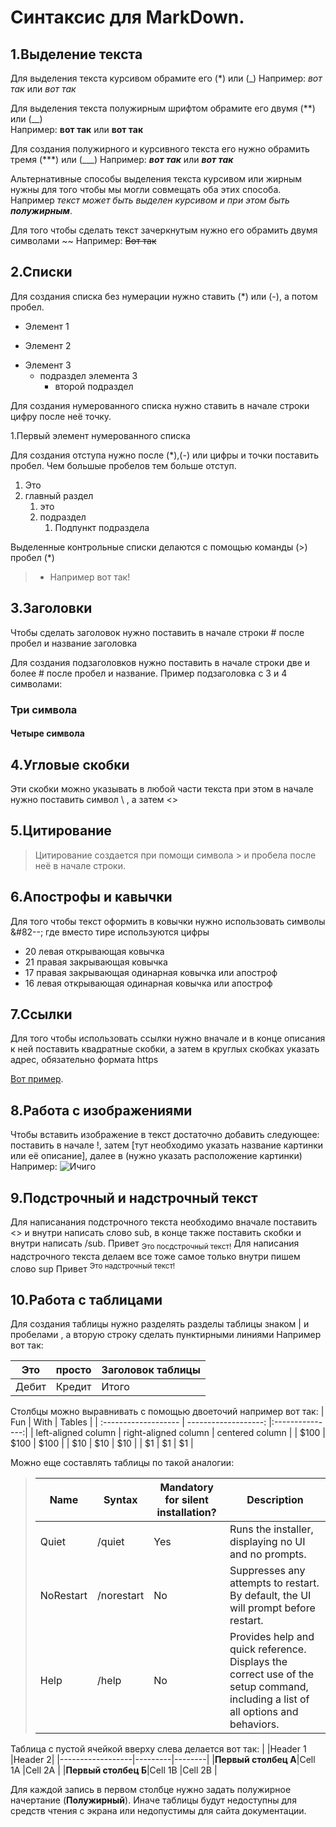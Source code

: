 # Синтаксис для MarkDown.


## 1.Выделение текста
Для выделения текста курсивом обрамите его (*) или (_) 
  Например: *вот так* или _вот так_

Для выделения текста полужирным шрифтом обрамите его двумя (**) или (__)  
Например: **вот так** или __вот так__

Для создания полужирного и курсивного текста его нужно обрамить тремя (***) или (___) 
Например: ___вот так___ или ***вот так***

Альтернативные способы выделения текста курсивом или жирным нужны для того чтобы мы могли совмещать оба этих способа. Например _текст может быть выделен курсивом и при этом быть **полужирным**_.

Для того чтобы сделать текст зачеркнутым нужно его обрамить двумя символами ~~ 
Например: ~~Вот так~~
## 2.Списки
Для создания списка без нумерации нужно ставить (*) или (-), а потом пробел.


* Элемент 1
- Элемент 2
* Элемент 3
  * подраздел элемента 3
     - второй подраздел

Для создания нумерованного списка нужно ставить в начале строки цифру после неё точку.

1.Первый элемент нумерованного списка

Для создания отступа нужно после (*),(-) или цифры и точки поставить пробел. Чем большые пробелов тем больше отступ.

1. Это
1. главный раздел
   1. это
   1. подраздел
        1. Подпункт подраздела   

Выделенные контрольные списки делаются с помощью команды (>) пробел (*) 
> * Например вот так!
## 3.Заголовки

 Чтобы сделать заголовок нужно поставить в начале строки #  после пробел и название заголовка

Для создания подзаголовков нужно поставить в начале строки две и более # после пробел и название.
Пример подзаголовка с 3 и 4 символами:
### Три символа
#### Четыре символа

## 4.Угловые скобки

Эти скобки можно указывать в любой части текста при этом в начале нужно поставить символ \ , а затем <>

## 5.Цитирование
> Цитирование создается при помощи символа > и пробела после неё в начале строки.

## 6.Апострофы и кавычки
Для того чтобы текст оформить в ковычки нужно использовать символы &#82--; где вместо тире используются цифры 
* 20 левая открывающая ковычка
* 21 правая закрывающая ковычка
* 17 правая закрывающая одинарная ковычка или апостроф
* 16 левая открывающая одинарная ковычка или апостроф

## 7.Ссылки

Для того чтобы использовать ссылки нужно вначале и в конце описания к ней поставить квадратные скобки, а затем в круглых скобках указать адрес, обязательно формата https

[Вот пример](https://docs.microsoft.com/ru-ru/contribute/how-to-write-links).

## 8.Работа с изображениями
Чтобы вставить изображение в текст достаточно добавить следующее: поставить в начале !, затем [тут необходимо указать название картинки или её описание], далее в (нужно указать расположение картинки)
Например:
![Ичиго](../Git%20test/%D0%9A%D0%B0%D1%80%D1%82%D0%B8%D0%BD%D0%BA%D0%B0%20%D0%B4%D0%BB%D1%8F%20%D0%BC%D0%B4.jpg)



## 9.Подстрочный и надстрочный текст
Для написанания подстрочного текста необходимо вначале поставить <> и внутри написать слово sub, в конце также поставить скобки и внутри написать /sub.
Привет <sub> Это посдстрочный текст!</sub>
Для написания надстрочного текста делаем все тоже самое только внутри пишем слово sup
Привет <sup> Это надстрочный текст!</sup>

## 10.Работа с таблицами
Для создания таблицы нужно разделять разделы таблицы знаком | и пробелами , а вторую строку сделать пунктирными линиями Например вот так:

|Это   | просто  | Заголовок таблицы|
-------|---------|------------------|
|Дебит | Кредит  | Итого            |

Столбцы можно выравнивать с помощью двоеточий например вот так:
| Fun                  | With                 | Tables          |
| :------------------- | -------------------: |:---------------:|
| left-aligned column  | right-aligned column | centered column |
| $100                 | $100                 | $100            |
| $10                  | $10                  | $10             |
| $1                   | $1                   | $1              |

Можно еще составлять таблицы по такой аналогии:  

>|Name|Syntax|Mandatory for silent installation?|Description|
> |-------------|----------|---------|---------|
> |Quiet|/quiet|Yes|Runs the installer, displaying no UI and no prompts.|
> |NoRestart|/norestart|No|Suppresses any attempts to restart. By default, the UI will prompt before restart.|
> |Help|/help|No|Provides help and quick reference. Displays the correct use of the setup command, including a list of all options and behaviors.|

Таблица с пустой ячейкой вверху слева делается вот так:
|                  |Header 1 |Header 2|
|------------------|---------|--------|
|**Первый столбец А**|Cell 1A  |Cell 2A |
|**Первый столбец Б**|Cell 1B  |Cell 2B |

Для каждой запись в первом столбце нужно задать полужирное начертание (**Полужирный**). Иначе таблицы будут недоступны для средств чтения с экрана или недопустимы для сайта документации.

